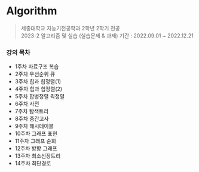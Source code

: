 # Algorithm
> 세종대학교 지능기전공학과 2학년 2학기 전공 <br>
> 2023-2 알고리즘 및 실습 (실습문제 &amp; 과제)
> 기간 : 2022.09.01 ~ 2022.12.21
### 강의 목차
- 1주차 자료구조 복습
- 2주차 우선순위 큐
- 3주차 힙과 힙정렬(1)
- 4주차 힙과 힙정렬(2)
- 5주차 합병정렬 퀵정렬
- 6주차 사전
- 7주차 탐색트리
- 8주차 중간고사
- 9주차 해시테이블
- 10주차 그래프 표현
- 11주차 그래프 순회
- 12주차 방향 그래프
- 13주차 최소신장트리
- 14주차 최단경로